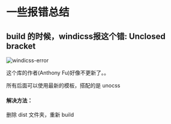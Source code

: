 # 一些报错总结
## build 的时候，windicss报这个错: Unclosed bracket
![windicss-error](https://user-images.githubusercontent.com/13886339/206999211-257b9aaa-a779-44c2-8749-29f654de22b8.png)


这个库的作者(Anthony Fu)好像不更新了。。

所有后面可以使用最新的模板，搭配的是 unocss

#### 解决方法：
删除 dist 文件夹，重新 build
